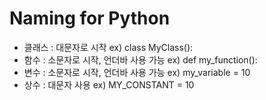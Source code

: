 # Naming for Python

- 클래스 : 대문자로 시작 ex) class MyClass():
- 함수 : 소문자로 시작, 언더바 사용 가능 ex) def my_function():
- 변수 : 소문자로 시작, 언더바 사용 가능 ex) my_variable = 10
- 상수 : 대문자 사용 ex) MY_CONSTANT = 10
